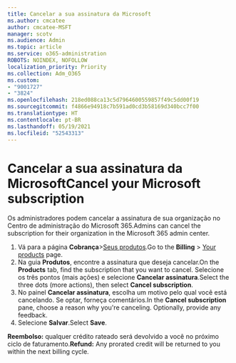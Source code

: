 ```yaml
---
title: Cancelar a sua assinatura da Microsoft
ms.author: cmcatee
author: cmcatee-MSFT
manager: scotv
ms.audience: Admin
ms.topic: article
ms.service: o365-administration
ROBOTS: NOINDEX, NOFOLLOW
localization_priority: Priority
ms.collection: Adm_O365
ms.custom:
- "9001727"
- "3824"
ms.openlocfilehash: 218ed088ca13c5d7964600559857f49c5dd00f19
ms.sourcegitcommit: f4866e94918c7b591ad0cd3b58169d340bcc7f00
ms.translationtype: HT
ms.contentlocale: pt-BR
ms.lasthandoff: 05/19/2021
ms.locfileid: "52543313"
---
```

# <a name="cancel-your-microsoft-subscription"></a><span data-ttu-id="29c4a-102">Cancelar a sua assinatura da Microsoft</span><span class="sxs-lookup"><span data-stu-id="29c4a-102">Cancel your Microsoft subscription</span></span>

<span data-ttu-id="29c4a-103">Os administradores podem cancelar a assinatura de sua organização no Centro de administração do Microsoft 365.</span><span class="sxs-lookup"><span data-stu-id="29c4a-103">Admins can cancel the subscription for their organization in the Microsoft 365 admin center.</span></span>

1. <span data-ttu-id="29c4a-104">Vá para a página **Cobrança**\>[Seus produtos](https://go.microsoft.com/fwlink/p/?linkid=842054).</span><span class="sxs-lookup"><span data-stu-id="29c4a-104">Go to the **Billing** \> [Your products](https://go.microsoft.com/fwlink/p/?linkid=842054) page.</span></span>
2. <span data-ttu-id="29c4a-105">Na guia **Produtos**, encontre a assinatura que deseja cancelar.</span><span class="sxs-lookup"><span data-stu-id="29c4a-105">On the **Products** tab, find the subscription that you want to cancel.</span></span> <span data-ttu-id="29c4a-106">Selecione os três pontos (mais ações) e selecione **Cancelar assinatura**.</span><span class="sxs-lookup"><span data-stu-id="29c4a-106">Select the three dots (more actions), then select **Cancel subscription**.</span></span>
3. <span data-ttu-id="29c4a-p102">No painel **Cancelar assinatura**, escolha um motivo pelo qual você está cancelando. Se optar, forneça comentários.</span><span class="sxs-lookup"><span data-stu-id="29c4a-p102">In the **Cancel subscription** pane, choose a reason why you're canceling. Optionally, provide any feedback.</span></span>
4. <span data-ttu-id="29c4a-109">Selecione **Salvar**.</span><span class="sxs-lookup"><span data-stu-id="29c4a-109">Select **Save**.</span></span>

<span data-ttu-id="29c4a-110">**Reembolso:** qualquer crédito rateado será devolvido a você no próximo ciclo de faturamento.</span><span class="sxs-lookup"><span data-stu-id="29c4a-110">**Refund:** Any prorated credit will be returned to you within the next billing cycle.</span></span>
